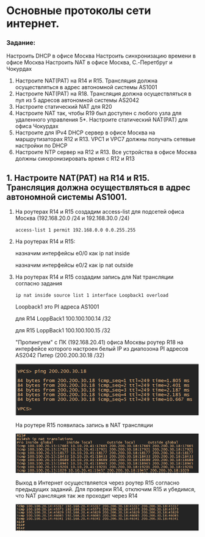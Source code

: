 #  Основные протоколы сети интернет.

###  Задание:

Настроить DHCP в офисе Москва
Настроить синхронизацию времени в офисе Москва
Настроить NAT в офисе Москва, C.-Перетбруг и Чокурдах


1. Настроите NAT(PAT) на R14 и R15. Трансляция должна осуществляться в адрес автономной системы AS1001
2. Настроите NAT(PAT) на R18. Трансляция должна осуществляться в пул из 5 адресов автономной системы AS2042
3. Настроите статический NAT для R20
4. Настроите NAT так, чтобы R19 был доступен с любого узла для удаленного управления
5*. Настроите статический NAT(PAT) для офиса Чокурдах
6. Настроите для IPv4 DHCP сервер в офисе Москва на маршрутизаторах R12 и R13. VPC1 и VPC7 должны получать сетевые настройки по DHCP
7. Настроите NTP сервер на R12 и R13. Все устройства в офисе Москва должны синхронизировать время с R12 и R13


## 1. Настроите NAT(PAT) на R14 и R15. Трансляция должна осуществляться в адрес автономной системы AS1001.

1. На роутерах R14 и R15 создадим access-list для подсетей офиса Москва (192.168.20.0 /24 и 192.168.30.0 /24)

       access-list 1 permit 192.168.0.0 0.0.255.255
       
2. На роутерах R14 и R15: 

   назначим интерфейсы e0/0 как ip nat inside

   назначим интерфейсы e0/2 как ip nat outside

3. На роутерах R14 и R15 создадим запись для Nat трансляции согласно задания

       ip nat inside source list 1 interface Loopback1 overload
       
    Loopback1 это PI адреса AS1001

    для R14 LoppBack1 100.100.100.14 /32

    для R15 LoppBack1 100.100.100.15 /32
    
    "Пропингуем" с ПК (192.168.20.41) офиса Москвы роутер R18 на интерфейсе которого настроен белый IP из диапозона PI адресов AS2042 Питер (200.200.30.18 /32)
    
    ![](PC_Ping.png)
    
    На роутере R15 появилась запись в NAT трансляции
    
    ![](R15_NAT.png)
    
    Выход в Интернет осуществляется через роутер R15 согласно предыдущих заданий. Для проверки R14, отключим R15 и убедимся, что NAT рансляция так же проходит через R14
    
    ![](R14_NAT.png)

